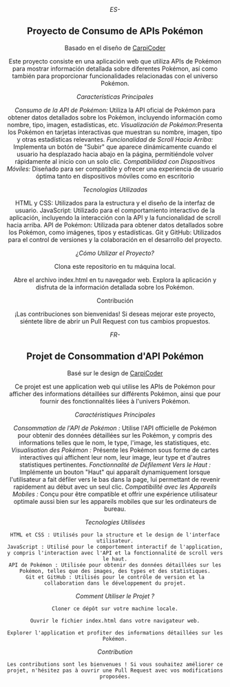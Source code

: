 <div align="center">
    <em>ES-</em>
    <h2>Proyecto de Consumo de APIs Pokémon</h2>

<p>
Basado en el diseño de <a href="https://github.com/carpicoder">CarpiCoder</a>

</p>

</div>

<div align="center">
<p>
Este proyecto consiste en una aplicación web que utiliza APIs de Pokémon para mostrar información detallada sobre diferentes Pokémon, así como también para proporcionar funcionalidades relacionadas con el universo Pokémon.

<em>Características Principales</em>

<em>Consumo de la API de Pokémon:</em> Utiliza la API oficial de Pokémon para obtener datos detallados sobre los Pokémon, incluyendo información como nombre, tipo, imagen, estadísticas, etc.
<em>Visualización de Pokémon:</em>Presenta los Pokémon en tarjetas interactivas que muestran su nombre, imagen, tipo y otras estadísticas relevantes.
<em>Funcionalidad de Scroll Hacia Arriba:</em> Implementa un botón de "Subir" que aparece dinámicamente cuando el usuario ha desplazado hacia abajo en la página, permitiéndole volver rápidamente al inicio con un solo clic.
<em>Compatibilidad con Dispositivos Móviles:</em> Diseñado para ser compatible y ofrecer una experiencia de usuario óptima tanto en dispositivos móviles como en escritorio
</p>

<p><em>Tecnologías Utilizadas</em>

HTML y CSS: Utilizados para la estructura y el diseño de la interfaz de usuario.
JavaScript: Utilizado para el comportamiento interactivo de la aplicación, incluyendo la interacción con la API y la funcionalidad de scroll hacia arriba.
API de Pokémon: Utilizada para obtener datos detallados sobre los Pokémon, como imágenes, tipos y estadísticas.
Git y GitHub: Utilizados para el control de versiones y la colaboración en el desarrollo del proyecto.

</p>
<p><em>¿Cómo Utilizar el Proyecto?</em>

Clona este repositorio en tu máquina local.

Abre el archivo index.html en tu navegador web.
Explora la aplicación y disfruta de la información detallada sobre los Pokémon.

Contribución


¡Las contribuciones son bienvenidas! Si deseas mejorar este proyecto, siéntete libre de abrir un Pull Request con tus cambios propuestos.

</p>


</div>

<div align="center">
    <em>FR-</em>
    <h2>Projet de Consommation d'API Pokémon</h2>

<p>
    Basé sur le design de <a href="https://github.com/carpicoder">CarpiCoder</a>
    </p>
</div>

<div align="center">
<p>
    Ce projet est une application web qui utilise les APIs de Pokémon pour afficher des informations détaillées sur différents Pokémon, ainsi que pour fournir des fonctionnalités liées à l'univers Pokémon.

<em>Caractéristiques Principales</em>

<em>Consommation de l'API de Pokémon :</em> Utilise l'API officielle de Pokémon pour obtenir des données détaillées sur les Pokémon, y compris des informations telles que le nom, le type, l'image, les statistiques, etc.
    <em>Visualisation des Pokémon :</em> Présente les Pokémon sous forme de cartes interactives qui affichent leur nom, leur image, leur type et d'autres statistiques pertinentes.
    <em>Fonctionnalité de Défilement Vers le Haut :</em> Implémente un bouton "Haut" qui apparaît dynamiquement lorsque l'utilisateur a fait défiler vers le bas dans la page, lui permettant de revenir rapidement au début avec un seul clic.
    <em>Compatibilité avec les Appareils Mobiles :</em> Conçu pour être compatible et offrir une expérience utilisateur optimale aussi bien sur les appareils mobiles que sur les ordinateurs de bureau.
    </p>

<p>
    <em>Tecnologies Utilisées</em>

    HTML et CSS : Utilisés pour la structure et le design de l'interface utilisateur.
    JavaScript : Utilisé pour le comportement interactif de l'application, y compris l'interaction avec l'API et la fonctionnalité de scroll vers le haut.
    API de Pokémon : Utilisée pour obtenir des données détaillées sur les Pokémon, telles que des images, des types et des statistiques.
    Git et GitHub : Utilisés pour le contrôle de version et la collaboration dans le développement du projet.
</p>

<p>
    <em>Comment Utiliser le Projet ?</em>

    Cloner ce dépôt sur votre machine locale.

    Ouvrir le fichier index.html dans votre navigateur web.

    Explorer l'application et profiter des informations détaillées sur les Pokémon.
</p>

<p>
    <em>Contribution</em>

    Les contributions sont les bienvenues ! Si vous souhaitez améliorer ce projet, n'hésitez pas à ouvrir une Pull Request avec vos modifications proposées.
</p>
</div>